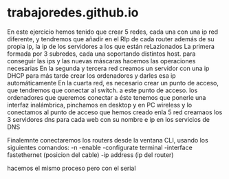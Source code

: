 # trabajoredes.github.io

En este ejercicio hemos tenido que crear 5 redes, cada una con una ip red diferente, y tendremos que añadir en el RIp de cada router además de su propia ip, la ip de los servidores a los que están reLazionados
La primera formada por 3 subredes, cada una soportando distintos host. para conseguir las ips y las nuevas máscaras hacemos las operaciones necesarias 
En la segunda y tercera red creamos un servidor con una ip DHCP para más tarde crear los ordenadores y darles esa ip automáticamente
En la cuarta red, es necesario crear un punto de acceso, que tendremos que conectar al switch. a este punto de acceso. los ordenadores que queremos conectar a éste tenemos que ponerle una interfaz inalámbrica, pinchamos en desktop y en PC wireless y lo conectamos al punto de acceso que hemos creado
enla 5 red creamaos los 3 servidores dns para cada web con su nombre e ip en los servicios de DNS

Finalemnte conectaremos los routers desde la ventana CLI, usando los siguientes comandos:
  -n
  -enable
  -configurate terminal
  -interface fastethernet (posicion del cable)
  -ip address (ip del router)
  
  hacemos el mismo proceso pero con el serial
